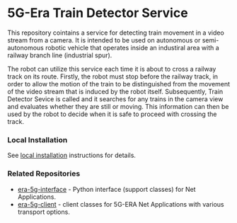 
# 5G-Era Train Detector Service

This repository cointains a service for detecting train movement in a video stream from a camera. It is intended to be used on autonomous or semi-autonomous robotic vehicle that operates inside an industiral area with a railway branch line (industrial spur). 

The robot can utilize this service each time it is about to cross a railway track on its route. Firstly, the robot must stop before the railway track, in order to allow the motion of the train to be distinguished from the movement of the video stream that is induced by the robot itself. Subsequently, Train Detector Sevice is called and it searches for any trains in the camera view and evaluates whether they are still or moving. This information can then be used by the robot to decide when it is safe to proceed with crossing the track.


### Local Installation

See [local installation](local_installation.md)  instructions for details.


### Related Repositories

- [era-5g-interface](https://github.com/5G-ERA/era-5g-interface) - Python interface (support classes) for Net Applications.
- [era-5g-client](https://github.com/5G-ERA/era-5g-client) - client classes for 5G-ERA Net Applications with various transport options.

